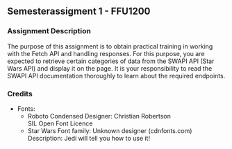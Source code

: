 ## Semesterassigment 1 - FFU1200 

### Assignment Description
The purpose of this assignment is to obtain practical training in working with the Fetch
API and handling responses. For this purpose, you are expected to retrieve certain
categories of data from the SWAPI API (Star Wars API) and display it on the page. It is
your responsibility to read the SWAPI API documentation thoroughly to learn about the
required endpoints. 



### Credits

* Fonts:  
	* Roboto Condensed Designer: Christian Robertson  
	SIL	Open Font Licence
	* Star Wars Font family: Unknown designer (cdnfonts.com)  
	Description: Jedi will tell you how to use it!